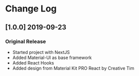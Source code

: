 # Change Log

## [1.0.0] 2019-09-23
### Original Release
- Started project with NextJS
- Added Material-UI as base framework
- Added React Hooks
- Added design from Material Kit PRO React by Creative Tim
